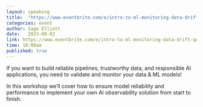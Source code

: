 ```yaml
---
layout: speaking
title:  "https://www.eventbrite.com/e/intro-to-ml-monitoring-data-drift-quality-bias-and-explainability-tickets-667880527637?aff=sage - Workshop"
categories: event
author: Sage Elliott
date:   2023-08-02
link: https://www.eventbrite.com/e/intro-to-ml-monitoring-data-drift-quality-bias-and-explainability-tickets-620324696867?aff=sage
time: 10:00am
published: true
---
```


If you want to build reliable pipelines, trustworthy data, and responsible AI applications, you need to validate and monitor your data & ML models!

In this workshop we’ll cover how to ensure model reliability and performance to implement your own AI observability solution from start to finish.

